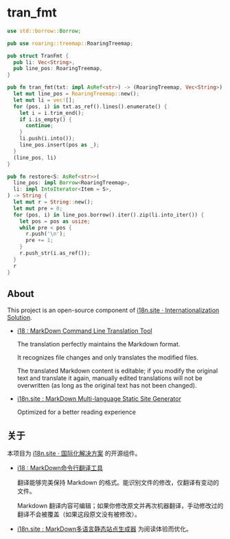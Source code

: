 # tran_fmt

```rust
use std::borrow::Borrow;

pub use roaring::treemap::RoaringTreemap;

pub struct TranFmt {
  pub li: Vec<String>,
  pub line_pos: RoaringTreemap,
}

pub fn tran_fmt(txt: impl AsRef<str>) -> (RoaringTreemap, Vec<String>) {
  let mut line_pos = RoaringTreemap::new();
  let mut li = vec![];
  for (pos, i) in txt.as_ref().lines().enumerate() {
    let i = i.trim_end();
    if i.is_empty() {
      continue;
    }
    li.push(i.into());
    line_pos.insert(pos as _);
  }
  (line_pos, li)
}

pub fn restore<S: AsRef<str>>(
  line_pos: impl Borrow<RoaringTreemap>,
  li: impl IntoIterator<Item = S>,
) -> String {
  let mut r = String::new();
  let mut pre = 0;
  for (pos, i) in line_pos.borrow().iter().zip(li.into_iter()) {
    let pos = pos as usize;
    while pre < pos {
      r.push('\n');
      pre += 1;
    }
    r.push_str(i.as_ref());
  }
  r
}
```

## About

This project is an open-source component of [i18n.site ⋅ Internationalization Solution](https://i18n.site).

* [i18 : MarkDown Command Line Translation Tool](https://i18n.site/i18)

  The translation perfectly maintains the Markdown format.

  It recognizes file changes and only translates the modified files.

  The translated Markdown content is editable; if you modify the original text and translate it again, manually edited translations will not be overwritten (as long as the original text has not been changed).

* [i18n.site : MarkDown Multi-language Static Site Generator](https://i18n.site/i18n.site)

  Optimized for a better reading experience

## 关于

本项目为 [i18n.site ⋅ 国际化解决方案](https://i18n.site) 的开源组件。

* [i18 :  MarkDown命令行翻译工具](https://i18n.site/i18)

  翻译能够完美保持 Markdown 的格式。能识别文件的修改，仅翻译有变动的文件。

  Markdown 翻译内容可编辑；如果你修改原文并再次机器翻译，手动修改过的翻译不会被覆盖（如果这段原文没有被修改）。

* [i18n.site : MarkDown多语言静态站点生成器](https://i18n.site/i18n.site) 为阅读体验而优化。
